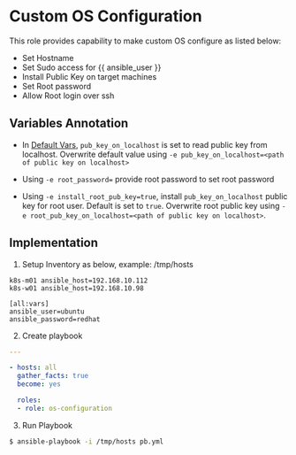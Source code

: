 # Custom OS Configuration

This role provides capability to make custom OS configure as listed below:

- Set Hostname
- Set Sudo access for {{ ansible_user }}
- Install Public Key on target machines
- Set Root password
- Allow Root login over ssh

## Variables Annotation
- In [Default Vars](./defaults/main.yml), `pub_key_on_localhost` is set to read public key from localhost. Overwrite default value using `-e pub_key_on_localhost=<path of public key on localhost>`

- Using `-e root_password=` provide root password to set root password
- Using `-e install_root_pub_key=true`, install `pub_key_on_localhost` public key for root user. Default is set to `true`. Overwrite root public key using `-e root_pub_key_on_localhost=<path of public key on localhost>`.

## Implementation
1. Setup Inventory as below, example: /tmp/hosts
```
k8s-m01 ansible_host=192.168.10.112
k8s-w01 ansible_host=192.168.10.98

[all:vars]
ansible_user=ubuntu
ansible_password=redhat
```

2. Create playbook

```yaml
---

- hosts: all
  gather_facts: true
  become: yes

  roles:
  - role: os-configuration
```

3. Run Playbook
```bash
$ ansible-playbook -i /tmp/hosts pb.yml
```
